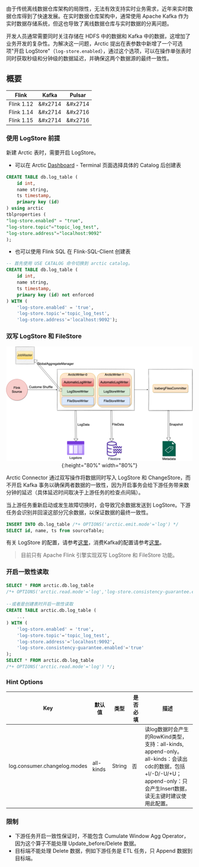 由于传统离线数据仓库架构的局限性，无法有效支持实时业务需求，近年来实时数据仓库得到了快速发展。在实时数据仓库架构中，通常使用 Apache Kafka 作为实时数据存储系统，但这也导致了离线数据仓库与实时数据的分离问题。

开发人员通常需要同时关注存储在 HDFS 中的数据和 Kafka 中的数据，这增加了业务开发的复杂性。为解决这一问题，Arctic 提出在表参数中新增了一个可选项"开启 LogStore"（`log-store.enabled`），通过这个选项，可以在操作单张表时同时获取秒级和分钟级的数据延迟，并确保这两个数据源的最终一致性。
## 概要

|  Flink   |  Kafka   |  Pulsar   |
|-----|-----|-----|
|  Flink 1.12   |  &#x2714   |  &#x2714   |
|  Flink 1.14   |  &#x2714   |  &#x2716   |
|  Flink 1.15   |  &#x2714   |  &#x2716   |

### 使用 LogStore 前提
新建 Arctic 表时，需要开启 LogStore。

- 可以在 Arctic [Dashboard](http://localhost:1630) - Terminal 页面选择具体的 Catalog 后创建表

```sql
CREATE TABLE db.log_table (
    id int,
    name string,
    ts timestamp,
    primary key (id)
) using arctic
tblproperties (
"log-store.enabled" = "true",
"log-store.topic"="topic_log_test",
"log-store.address"="localhost:9092"
);
```

- 也可以使用 Flink SQL 在 Flink-SQL-Client 创建表

```sql
-- 首先使用 USE CATALOG 命令切换到 arctic catalog。
CREATE TABLE db.log_table (
    id int,
    name string,
    ts timestamp,
    primary key (id) not enforced
) WITH (
    'log-store.enabled' = 'true',
    'log-store.topic'='topic_log_test',
    'log-store.address'='localhost:9092');
```

### 双写 LogStore 和 FileStore

<center>

![Introduce](../images/auto-writer.png){:height="80%" width="80%"}
</center>

Arctic Connector 通过双写操作将数据同时写入 LogStore 和 ChangeStore，而不开启 Kafka 事务以确保两者数据的一致性，因为开启事务会给下游任务带来数分钟的延迟（具体延迟时间取决于上游任务的检查点间隔）。

当上游任务重新启动或发生故障切换时，会导致冗余数据发送到 LogStore。下游任务会识别并回滚这部分冗余数据，以保证数据的最终一致性。

```sql
INSERT INTO db.log_table /*+ OPTIONS('arctic.emit.mode'='log') */
SELECT id, name, ts from sourceTable;
```

有关 LogStore 的配置，请参考[这里](../configurations.md#logstore)，消费Kafka的配置请参考[这里](flink-dml.md#logstore)。

> 目前只有 Apache Flink 引擎实现双写 LogStore 和 FileStore 功能。 

### 开启一致性读取
```sql
SELECT * FROM arctic.db.log_table
/*+ OPTIONS('arctic.read.mode'='log','log-store.consistency-guarantee.enabled'='true') */;

--或者是创建表时开启一致性读取
CREATE TABLE arctic.db.log_table (
    ...
) WITH (
    'log-store.enabled' = 'true',
    'log-store.topic'='topic_log_test',
    'log-store.address'='localhost:9092',
    'log-store.consistency-guarantee.enabled'='true'
);
SELECT * FROM arctic.db.log_table
/*+ OPTIONS('arctic.read.mode'='log') */;
```

### Hint Options
|Key|默认值|类型|是否必填|描述|
|--- |--- |--- |--- |--- |
|log.consumer.changelog.modes| all-kinds   | String   |否| 读log数据时会产生的RowKind类型，支持：all-kinds, append-only。<br>all-kinds：会读出cdc的数据，包括+I/-D/-U/+U；<br>append-only：只会产生Insert数据，读无主键时建议使用此配置。|

### 限制

- 下游任务开启一致性保证时，不能包含 Cumulate Window Agg Operator，因为这个算子不能处理 Update_before/Delete 数据。
- 目标端不能处理 Delete 数据，例如下游任务是 ETL 任务，只 Append 数据到目标端。
